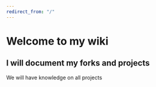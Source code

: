 ```yaml
---
redirect_from: "/"
---
```


# Welcome to my wiki

## I will document my forks and projects

We will have knowledge on all projects
